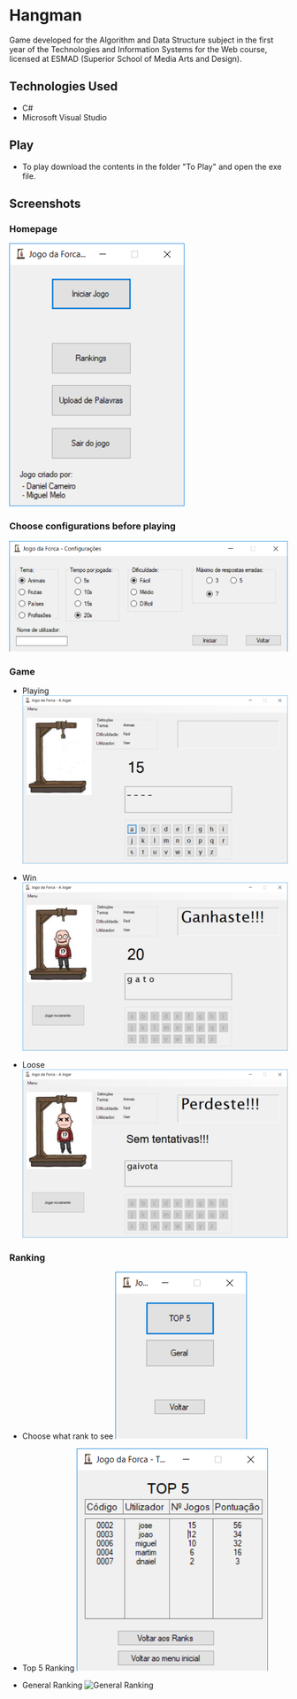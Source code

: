 # Hangman

Game developed for the Algorithm and Data Structure subject in the first year of the Technologies and Information Systems for the Web course, licensed at ESMAD (Superior School of Media Arts and Design).


## Technologies Used

* C#
* Microsoft Visual Studio

## Play
* To play download the contents in the folder "To Play" and open the exe file.

## Screenshots

### Homepage
![Home](Screenshots/home.PNG?raw=true)

### Choose configurations before playing
![Config](Screenshots/config.PNG?raw=true)

### Game

* Playing
![Playing](Screenshots/playing.PNG?raw=true)

* Win
![Win](Screenshots/win.PNG?raw=true)

* Loose
![Loose](Screenshots/loose.PNG?raw=true)

### Ranking

* Choose what rank to see
![Choose Rank](Screenshots/rank.PNG?raw=true)

* Top 5 Ranking
![Top 5 Ranking](Screenshots/top5-Rank.PNG?raw=true)

* General Ranking
![General Ranking](Screenshots/general-Ranking.PNG?raw=true)

